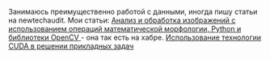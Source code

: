 Занимаюсь преимущественно работой с данными, иногда пишу статьи на newtechaudit.
Мои статьи:
[Анализ и обработка изображений с использованием операций математической морфологии, Python и библиотеки OpenCV ](https://newtechaudit.ru/analiz-i-obrabotka-izobrazhenij/) - она так есть на хабре.
[Использование технологии CUDA в решении прикладных задач ](https://newtechaudit.ru/cuda-v-reshenii-prikladnyh-zadach/)
